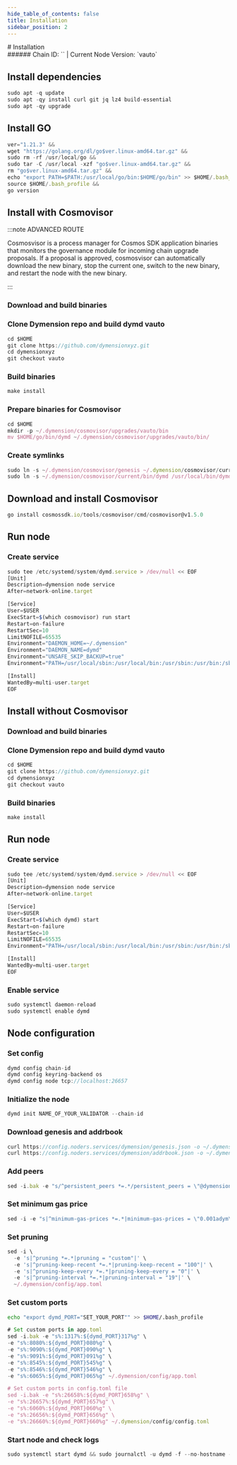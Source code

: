 ```yaml
---
hide_table_of_contents: false
title: Installation
sidebar_position: 2
---
```


<div class="h1-with-icon icon-dymension">
# Installation
</div>
###### Chain ID: `` | Current Node Version: `vauto`

## Install dependencies

```js
sudo apt -q update
sudo apt -qy install curl git jq lz4 build-essential
sudo apt -qy upgrade
```

## Install GO
```js
ver="1.21.3" &&
wget "https://golang.org/dl/go$ver.linux-amd64.tar.gz" &&
sudo rm -rf /usr/local/go &&
sudo tar -C /usr/local -xzf "go$ver.linux-amd64.tar.gz" &&
rm "go$ver.linux-amd64.tar.gz" &&
echo "export PATH=$PATH:/usr/local/go/bin:$HOME/go/bin" >> $HOME/.bash_profile &&
source $HOME/.bash_profile &&
go version
```

## Install with Cosmovisor
:::note ADVANCED ROUTE

Cosmosvisor is a process manager for Cosmos SDK application binaries that monitors the governance module for incoming chain upgrade proposals. If a proposal is approved, cosmosvisor can automatically download the new binary, stop the current one, switch to the new binary, and restart the node with the new binary.

:::
### Download and build binaries
### Clone Dymension repo and build dymd vauto
```js
cd $HOME
git clone https://github.com/dymensionxyz.git
cd dymensionxyz
git checkout vauto
```

### Build binaries
```js
make install
```
### Prepare binaries for Cosmovisor
```js
cd $HOME
mkdir -p ~/.dymension/cosmovisor/upgrades/vauto/bin
mv $HOME/go/bin/dymd ~/.dymension/cosmovisor/upgrades/vauto/bin/
```

### Create symlinks
```js
sudo ln -s ~/.dymension/cosmovisor/genesis ~/.dymension/cosmovisor/current -f
sudo ln -s ~/.dymension/cosmovisor/current/bin/dymd /usr/local/bin/dymd -f
```

## Download and install Cosmovisor
```js
go install cosmossdk.io/tools/cosmovisor/cmd/cosmovisor@v1.5.0
```

## Run node
### Create service
```js
sudo tee /etc/systemd/system/dymd.service > /dev/null << EOF
[Unit]
Description=dymension node service
After=network-online.target

[Service]
User=$USER
ExecStart=$(which cosmovisor) run start
Restart=on-failure
RestartSec=10
LimitNOFILE=65535
Environment="DAEMON_HOME=~/.dymension"
Environment="DAEMON_NAME=dymd"
Environment="UNSAFE_SKIP_BACKUP=true"
Environment="PATH=/usr/local/sbin:/usr/local/bin:/usr/sbin:/usr/bin:/sbin:/bin:/usr/games:/usr/local/games:/snap/bin:~/.dymension/cosmovisor/current/bin"

[Install]
WantedBy=multi-user.target
EOF
```

## Install without Cosmovisor

### Download and build binaries
### Clone Dymension repo and build dymd vauto
```js
cd $HOME
git clone https://github.com/dymensionxyz.git
cd dymensionxyz
git checkout vauto
```

### Build binaries
```js
make install
```

## Run node
### Create service
```js
sudo tee /etc/systemd/system/dymd.service > /dev/null << EOF
[Unit]
Description=dymension node service
After=network-online.target

[Service]
User=$USER
ExecStart=$(which dymd) start
Restart=on-failure
RestartSec=10
LimitNOFILE=65535
Environment="PATH=/usr/local/sbin:/usr/local/bin:/usr/sbin:/usr/bin:/sbin:/bin:/usr/games:/usr/local/games:/snap/bin"

[Install]
WantedBy=multi-user.target
EOF
```

### Enable service
```js
sudo systemctl daemon-reload
sudo systemctl enable dymd
```

## Node configuration
### Set config
```js
dymd config chain-id 
dymd config keyring-backend os
dymd config node tcp://localhost:26657
```

### Initialize the node
```js
dymd init NAME_OF_YOUR_VALIDATOR --chain-id 
```

### Download genesis and addrbook
```js
curl https://config.noders.services/dymension/genesis.json -o ~/.dymension/config/genesis.json
curl https://config.noders.services/dymension/addrbook.json -o ~/.dymension/config/addrbook.json
```
### Add peers
```js
sed -i.bak -e "s/^persistent_peers *=.*/persistent_peers = \"@dymension-rpc.noders.services:\"/" ~/.dymension/config/config.toml
```

### Set minimum gas price
```js
sed -i -e "s|^minimum-gas-prices *=.*|minimum-gas-prices = \"0.001adym\"|" ~/.dymension/config/app.toml
```
### Set pruning
```js
sed -i \
  -e 's|^pruning *=.*|pruning = "custom"|' \
  -e 's|^pruning-keep-recent *=.*|pruning-keep-recent = "100"|' \
  -e 's|^pruning-keep-every *=.*|pruning-keep-every = "0"|' \
  -e 's|^pruning-interval *=.*|pruning-interval = "19"|' \
  ~/.dymension/config/app.toml
```

### Set custom ports

```bash
echo "export dymd_PORT="SET_YOUR_PORT"" >> $HOME/.bash_profile
```

```js
# Set custom ports in app.toml
sed -i.bak -e "s%:1317%:${dymd_PORT}317%g" \
-e "s%:8080%:${dymd_PORT}080%g" \
-e "s%:9090%:${dymd_PORT}090%g" \
-e "s%:9091%:${dymd_PORT}091%g" \
-e "s%:8545%:${dymd_PORT}545%g" \
-e "s%:8546%:${dymd_PORT}546%g" \
-e "s%:6065%:${dymd_PORT}065%g" ~/.dymension/config/app.toml

# Set custom ports in config.toml file
sed -i.bak -e "s%:26658%:${dymd_PORT}658%g" \
-e "s%:26657%:${dymd_PORT}657%g" \
-e "s%:6060%:${dymd_PORT}060%g" \
-e "s%:26656%:${dymd_PORT}656%g" \
-e "s%:26660%:${dymd_PORT}660%g" ~/.dymension/config/config.toml
```

### Start node and check logs
```js
sudo systemctl start dymd && sudo journalctl -u dymd -f --no-hostname -o cat
```
